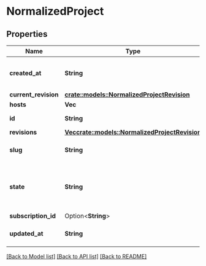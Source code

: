 # NormalizedProject

## Properties

Name | Type | Description | Notes
------------ | ------------- | ------------- | -------------
**created_at** | **String** | The Project's Creation Date | [readonly]
**current_revision** | [**crate::models::NormalizedProjectRevision**](normalizedProjectRevision.md) |  | 
**hosts** | **Vec<String>** |  | 
**id** | **String** | The project's ID. | [readonly]
**revisions** | [**Vec<crate::models::NormalizedProjectRevision>**](normalizedProjectRevision.md) |  | 
**slug** | **String** | The project's slug | [readonly]
**state** | **String** | The state of the project. running Running halted Halted | [readonly]
**subscription_id** | Option<**String**> |  | [optional]
**updated_at** | **String** | Last Time Project was Updated | [readonly]

[[Back to Model list]](../README.md#documentation-for-models) [[Back to API list]](../README.md#documentation-for-api-endpoints) [[Back to README]](../README.md)


